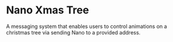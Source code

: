# Nano Xmas Tree

A messaging system that enables users to control animations on a christmas tree via sending Nano to a provided address.
